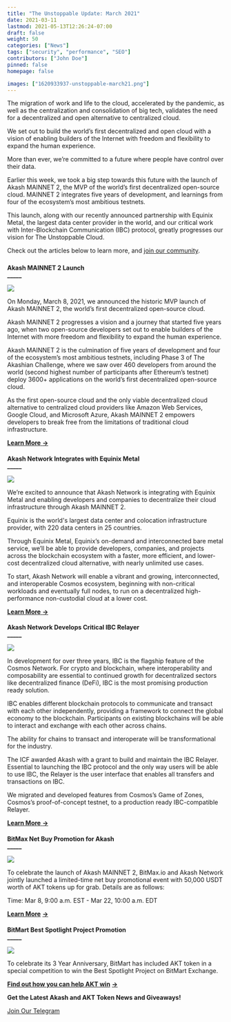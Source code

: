 ```yaml
---
title: "The Unstoppable Update: March 2021"
date: 2021-03-11
lastmod: 2021-05-13T12:26:24-07:00
draft: false
weight: 50
categories: ["News"]
tags: ["security", "performance", "SEO"]
contributors: ["John Doe"]
pinned: false
homepage: false

images: ["1620933937-unstoppable-march21.png"]
---
```

  
The migration of work and life to the cloud, accelerated by the pandemic, as well as the centralization and consolidation of big tech, validates the need for a decentralized and open alternative to centralized cloud.  

We set out to build the world’s first decentralized and open cloud with a vision of enabling builders of the Internet with freedom and flexibility to expand the human experience.   

More than ever, we’re committed to a future where people have control over their data.  

Earlier this week, we took a big step towards this future with the launch of Akash MAINNET 2, the MVP of the world’s first decentralized open-source cloud. MAINNET 2 integrates five years of development, and learnings from four of the ecosystem’s most ambitious testnets.  

This launch, along with our recently announced partnership with Equinix Metal, the largest data center provider in the world, and our critical work with Inter-Blockchain Communication (IBC) protocol, greatly progresses our vision for The Unstoppable Cloud.  

Check out the articles below to learn more, and [join our community](https://t.me/AkashNW). 

###   
**Akash MAINNET 2 Launch**  
**\_\_\_\_\_**

![](https://www.datocms-assets.com/45776/1620925245-mainnet-twitter-1-1024x576.png)

  
On Monday, March 8, 2021, we announced the historic MVP launch of Akash MAINNET 2, the world’s first decentralized open-source cloud.  

Akash MAINNET 2 progresses a vision and a journey that started five years ago, when two open-source developers set out to enable builders of the Internet with more freedom and flexibility to expand the human experience.  

Akash MAINNET 2 is the culmination of five years of development and four of the ecosystem’s most ambitious testnets, including Phase 3 of The Akashian Challenge, where we saw over 460 developers from around the world (second highest number of participants after Ethereum’s testnet) deploy 3600+ applications on the world’s first decentralized open-source cloud.  

As the first open-source cloud and the only viable decentralized cloud alternative to centralized cloud providers like Amazon Web Services, Google Cloud, and Microsoft Azure, Akash MAINNET 2 empowers developers to break free from the limitations of traditional cloud infrastructure.  

[**Learn More** **→**](https://akash.network/blog/akash-network-launches-akash-mainnet-2-the-first-decentralized-open-source-cloud/)

####   
**Akash Network Integrates with Equinix Metal**  
**\_\_\_\_\_**

![](https://www.datocms-assets.com/45776/1620925347-equinix-twitter-1-1024x576.png)

  
We’re excited to announce that Akash Network is integrating with Equinix Metal and enabling developers and companies to decentralize their cloud infrastructure through Akash MAINNET 2.  

Equinix is the world's largest data center and colocation infrastructure provider, with 220 data centers in 25 countries.   

Through Equinix Metal, Equinix’s on-demand and interconnected bare metal service, we’ll be able to provide developers, companies, and projects across the blockchain ecosystem with a faster, more efficient, and lower-cost decentralized cloud alternative, with nearly unlimited use cases.   

To start, Akash Network will enable a vibrant and growing, interconnected, and interoperable Cosmos ecosystem, beginning with non-critical workloads and eventually full nodes, to run on a decentralized high-performance non-custodial cloud at a lower cost.  

[**Learn More** **→**](https://akash.network/blog/akash-network-integrates-with-equinix-metal-to-provide-the-first-viable-decentralized-cloud-solution/)

####   
**Akash Network Develops Critical IBC Relayer**  
**\_\_\_\_\_**

![](https://www.datocms-assets.com/45776/1620925371-ibc-twitter-1024x576.png)

  
In development for over three years, IBC is the flagship feature of the Cosmos Network. For crypto and blockchain, where interoperability and composability are essential to continued growth for decentralized sectors like decentralized finance (DeFi), IBC is the most promising production ready solution.

IBC enables different blockchain protocols to communicate and transact with each other independently, providing a framework to connect the global economy to the blockchain. Participants on existing blockchains will be able to interact and exchange with each other across chains. 

The ability for chains to transact and interoperate will be transformational for the industry.

The ICF awarded Akash with a grant to build and maintain the IBC Relayer. Essential to launching the IBC protocol and the only way users will be able to use IBC, the Relayer is the user interface that enables all transfers and transactions on IBC.

We migrated and developed features from Cosmos’s Game of Zones, Cosmos’s proof-of-concept testnet, to a production ready IBC-compatible Relayer.

[**Learn More** **→**](https://akash.network/blog/akash-network-develops-critical-ibc-relayer-for-inter-blockchain-communication-protocol/)

####   
**BitMax Net Buy Promotion for Akash**  
**\_\_\_\_\_**

![](https://www.datocms-assets.com/45776/1620926786-bitmaxpromo-6-1024x576.png)

  
To celebrate the launch of Akash MAINNET 2, BitMax.io and Akash Network jointly launched a limited-time net buy promotional event with 50,000 USDT worth of AKT tokens up for grab. Details are as follows:  

Time: Mar 8, 9:00 a.m. EST - Mar 22, 10:00 a.m. EDT  

[**Learn More**](https://bitmax.io/en/help-center/articles/360061970134) [**→**](https://bitmax.io/en/help-center/articles/360061970134)

####   
**BitMart Best Spotlight Project Promotion**  
**\_\_\_\_\_**

![](https://www.datocms-assets.com/45776/1620926798-ewkpjmhvoaar33s.jpeg)

To celebrate its 3 Year Anniversary, BitMart has included AKT token in a special competition to win the Best Spotlight Project on BitMart Exchange.

[**Find out how you can help AKT win**](https://support.bmx.fund/hc/en-us/articles/1260803090370) [**→**](https://support.bmx.fund/hc/en-us/articles/1260803090370)

  
  
**Get the Latest Akash and AKT Token News and Giveaways!**

[Join Our Telegram](https://t.me/AkashNW)
